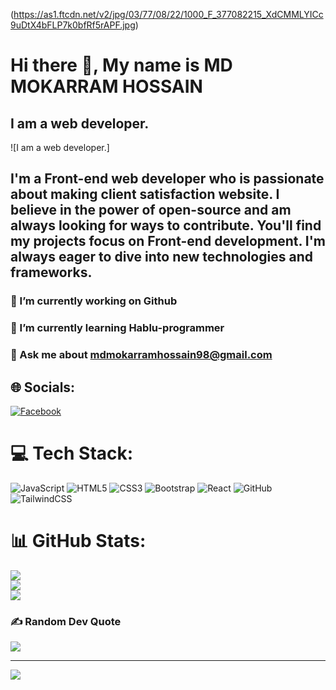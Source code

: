(https://as1.ftcdn.net/v2/jpg/03/77/08/22/1000_F_377082215_XdCMMLYICc9uDtX4bFLP7k0bfRf5rAPF.jpg)
# Hi there 👋, My name is MD MOKARRAM HOSSAIN
## I am a web developer.
![I am a web developer.]

## I'm a Front-end web developer who is passionate about making client satisfaction website. I believe in the power of open-source and am always looking for ways to contribute. You'll find my projects focus on Front-end development. I'm always eager to dive into new technologies and frameworks.


### 🔭 I’m currently working on Github 
### 🌱 I’m currently learning Hablu-programmer 
### 💬 Ask me about mdmokarramhossain98@gmail.com 



## 🌐 Socials:
[![Facebook](https://img.shields.io/badge/Facebook-%231877F2.svg?logo=Facebook&logoColor=white)](https://facebook.com/www.facebook.com/mdmokarram.hossain.58) 

# 💻 Tech Stack:
![JavaScript](https://img.shields.io/badge/javascript-%23323330.svg?style=for-the-badge&logo=javascript&logoColor=%23F7DF1E) ![HTML5](https://img.shields.io/badge/html5-%23E34F26.svg?style=for-the-badge&logo=html5&logoColor=white) ![CSS3](https://img.shields.io/badge/css3-%231572B6.svg?style=for-the-badge&logo=css3&logoColor=white) ![Bootstrap](https://img.shields.io/badge/bootstrap-%238511FA.svg?style=for-the-badge&logo=bootstrap&logoColor=white) ![React](https://img.shields.io/badge/react-%2320232a.svg?style=for-the-badge&logo=react&logoColor=%2361DAFB) ![GitHub](https://img.shields.io/badge/github-%23121011.svg?style=for-the-badge&logo=github&logoColor=white) ![TailwindCSS](https://img.shields.io/badge/tailwindcss-%2338B2AC.svg?style=for-the-badge&logo=tailwind-css&logoColor=white)
# 📊 GitHub Stats:
![](https://github-readme-stats.vercel.app/api?username=mokarram280&theme=radical&hide_border=false&include_all_commits=true&count_private=true)<br/>
![](https://github-readme-streak-stats.herokuapp.com/?user=mokarram280&theme=radical&hide_border=false)<br/>
![](https://github-readme-stats.vercel.app/api/top-langs/?username=mokarram280&theme=radical&hide_border=false&include_all_commits=true&count_private=true&layout=compact)

### ✍️ Random Dev Quote
![](https://quotes-github-readme.vercel.app/api?type=horizontal&theme=radical)

---
[![](https://visitcount.itsvg.in/api?id=mokarram280&icon=0&color=0)](https://visitcount.itsvg.in)

<!-- Proudly created with GPRM ( https://gprm.itsvg.in ) --> 


